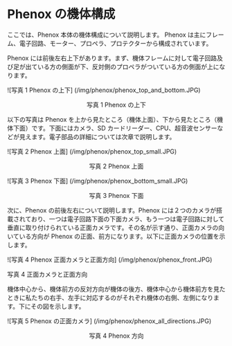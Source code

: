 # Phenox の機体構成

ここでは、Phenox 本体の機体構成について説明します。
Phenox は主にフレーム、電子回路、モーター、プロペラ、プロテクターから構成されています。

Phenox には前後左右上下があります。まず、機体フレームに対して電子回路及び足が出ている方の側面が下、反対側のプロペラがついている方の側面が上になります。

![写真 1 Phenox の上下] (/img/phenox/phenox_top_and_bottom.JPG)
<div align="center">写真 1 Phenox の上下</div>

以下の写真は Phenox を上から見たところ（機体上面）、下から見たところ（機体下面）です。下面にはカメラ、SD カードリーダー、CPU、超音波センサーなどが見えます。電子部品の詳細については次章で説明します。

![写真 2 Phenox 上面] (/img/phenox/phenox_top_small.JPG)
<div align="center">写真 2 Phenox 上面</div>

![写真 3 Phenox 下面] (/img/phenox/phenox_bottom_small.JPG)
<div align="center">写真 3 Phenox 下面</div>

次に、Phenox の前後左右について説明します。Phenox には２つのカメラが搭載されており、一つは電子回路下面の下面カメラ、もう一つは電子回路に対して垂直に取り付けられている正面カメラです。その名が示す通り、正面カメラの向いている方向が Phenox の正面、前方になります。以下に正面カメラの位置を示します。

![写真 4 Phenox 正面カメラと正面方向] (/img/phenox/phenox_front.JPG)
<div align="centering">写真 4 正面カメラと正面方向</div>

機体中心から、機体前方の反対方向が機体の後方、機体中心から機体前方を見たときに私たちの右手、左手に対応するのがそれぞれ機体の右側、左側になります。下にその図を示します。

![写真 5 Phenox の正面カメラ] (/img/phenox/phenox_all_directions.JPG)
<div align="center">写真 4 Phenox 方向</div>
